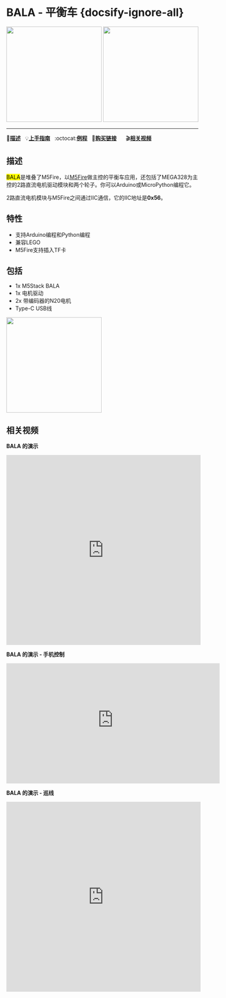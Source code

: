 # BALA - 平衡车 {docsify-ignore-all}

<img src="assets/img/product_pics/app/bala_1.jpg" width="250" height="250"> <img src="assets/img/product_pics/app/bala_5.jpg" width="250" height="250">

* * *

:memo:**[描述](#描述)**&nbsp;&nbsp;&nbsp;:bulb:**[上手指南](/zh_CN/quick_start/bala/bala_quick_start)**&nbsp;&nbsp;&nbsp;:octocat:**[例程](https://github.com/m5stack/M5Bala/tree/master/examples)**&nbsp;&nbsp;&nbsp;🛒**[购买链接](https://item.taobao.com/item.htm?spm=a1z10.3-c.w4002-1172588106.13.3b6d425eZah7wG&id=574761698176)**&nbsp;&nbsp;&nbsp;&nbsp;&nbsp;&nbsp;:clapper:**[相关视频](#相关视频)**

## 描述

<mark>BALA</mark>是堆叠了M5Fire，以[M5Fire](http://docs.m5stack.com/#/zh_CN/core/fire)做主控的平衡车应用，还包括了MEGA328为主控的2路直流电机驱动模块和两个轮子。你可以Arduino或MicroPython编程它。

2路直流电机模块与M5Fire之间通过IIC通信，它的IIC地址是**0x56**。

## 特性

- 支持Arduino编程和Python编程
- 兼容LEGO
- M5Fire支持插入TF卡

## 包括

- 1x M5Stack BALA
- 1x 电机驱动
- 2x 带编码器的N20电机
- Type-C USB线

<img src="assets/img/product_pics/app/bala_2.jpg" width="250" height="250">

## 相关视频

**BALA 的演示**

<iframe height=498 width=510 src='https://player.youku.com/embed/XNDAxNDM3NDcyNA==' frameborder="0" allow="accelerometer; autoplay; encrypted-media; gyroscope; picture-in-picture" allowfullscreen></iframe>

**BALA 的演示 - 手机控制**

<iframe width="560" height="315" src="https://m5stack.oss-cn-shenzhen.aliyuncs.com/video/Blog/Twitch201811/Iphone%20Controlled%20M5Bala%20.mp4" frameborder="0" allow="accelerometer; autoplay; encrypted-media; gyroscope; picture-in-picture" allowfullscreen></iframe>

**BALA 的演示 - 巡线**

<iframe height=498 width=510 src='https://player.youku.com/embed/XNDA2MTE0MjUzMg==' frameborder="0" allow="accelerometer; autoplay; encrypted-media; gyroscope; picture-in-picture" allowfullscreen></iframe>
